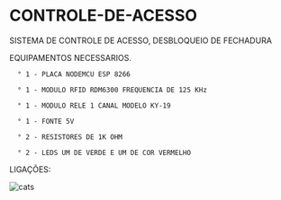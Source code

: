 # CONTROLE-DE-ACESSO
SISTEMA DE CONTROLE DE ACESSO, DESBLOQUEIO DE FECHADURA

EQUIPAMENTOS NECESSARIOS.
      
      ° 1 - PLACA NODEMCU ESP 8266
      
      ° 1 - MODULO RFID RDM6300 FREQUENCIA DE 125 KHz
      
      ° 1 - MODULO RELE 1 CANAL MODELO KY-19
      
      ° 1 - FONTE 5V
      
      ° 2 - RESISTORES DE 1K OHM
      
      ° 2 - LEDS UM DE VERDE E UM DE COR VERMELHO
  
LIGAÇÕES:

  ![cats](https://user-images.githubusercontent.com/111475791/190915672-34c68b13-e9aa-4a93-9103-d94eff6da8f8.jpg)

